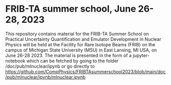 # FRIB-TA summer school, June 26-28, 2023

This repository contains material for the FRIB-TA Summer School on
Practical Uncertainty Quantification and Emulator Development in
Nuclear Physics will be held at the Facility for Rare Isotope Beams
(FRIB) on the campus of Michigan State University (MSU) in East
Lansing, MI USA, on June 26-28 2023.  The material is presented in the
form of a jupyter-notebook which can be fetched by going to the folder
/doc/pub/mlnuclear/ipynb or go directly to
https://github.com/CompPhysics/FRIBTAsummerschool2023/blob/main/doc/pub/mlnuclear/ipynb/mlnuclear.ipynb
